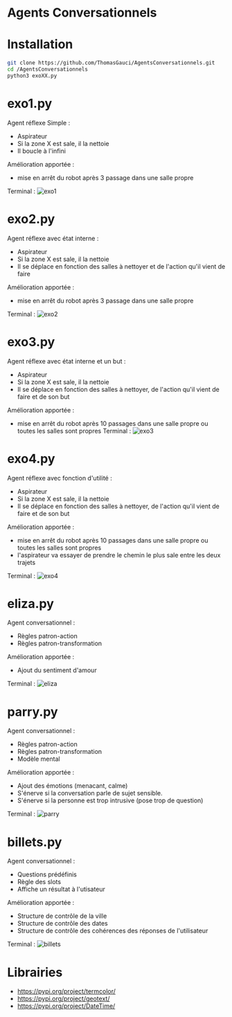 #  Agents Conversationnels

# Installation
```bash
git clone https://github.com/ThomasGauci/AgentsConversationnels.git
cd /AgentsConversationnels
python3 exoXX.py
```
# exo1.py
Agent réflexe Simple :
- Aspirateur
- Si la zone X est sale, il la nettoie
- Il boucle à l'infini

Amélioration apportée :
- mise en arrêt du robot après 3 passage dans une salle propre

Terminal : 
![exo1](img/exo1) 
# exo2.py
Agent réflexe avec état interne :
- Aspirateur
- Si la zone X est sale, il la nettoie
- Il se déplace en fonction des salles à nettoyer et de l'action qu'il vient de faire

Amélioration apportée :
- mise en arrêt du robot après 3 passage dans une salle propre

Terminal : 
![exo2](img/exO2) 
# exo3.py
Agent réflexe avec état interne et un but :
- Aspirateur
- Si la zone X est sale, il la nettoie
- Il se déplace en fonction des salles à nettoyer, de l'action qu'il vient de faire et de son but

Amélioration apportée :
- mise en arrêt du robot après 10 passages dans une salle propre ou toutes les salles sont propres
Terminal : 
![exo3](img/exo3) 
# exo4.py
Agent réflexe avec fonction d'utilité :
- Aspirateur
- Si la zone X est sale, il la nettoie
- Il se déplace en fonction des salles à nettoyer, de l'action qu'il vient de faire et de son but

Amélioration apportée :
- mise en arrêt du robot après 10 passages dans une salle propre ou toutes les salles sont propres
- l'aspirateur va essayer de prendre le chemin le plus sale entre les deux trajets

Terminal : 
![exo4](img/exo4) 
# eliza.py
Agent conversationnel :
- Règles patron-action
- Règles patron-transformation

Amélioration apportée :
- Ajout du sentiment d'amour

Terminal : 
![eliza](img/eliza) 
# parry.py
Agent conversationnel :
- Règles patron-action
- Règles patron-transformation
- Modèle mental

Amélioration apportée :
- Ajout des émotions (menacant, calme)
- S'énerve si la conversation parle de sujet sensible.
- S'énerve si la personne est trop intrusive (pose trop de question) 

Terminal : 
![parry](img/parry) 
# billets.py
Agent conversationnel :
- Questions prédéfinis
- Règle des slots
- Affiche un résultat à l'utisateur

Amélioration apportée :
- Structure de contrôle de la ville
- Structure de contrôle des dates
- Structure de contrôle des cohérences des réponses de l'utilisateur

Terminal : 
![billets](img/billets) 
# Librairies 
 - https://pypi.org/project/termcolor/
 - https://pypi.org/project/geotext/
 - https://pypi.org/project/DateTime/
